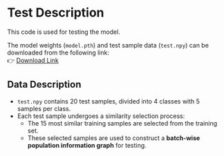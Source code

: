 # Test Description

This code is used for testing the model.

The model weights (`model.pth`) and test sample data (`test.npy`) can be downloaded from the following link:  
👉 [Download Link](https://pan.com)

## Data Description

- `test.npy` contains 20 test samples, divided into 4 classes with 5 samples per class.
- Each test sample undergoes a similarity selection process:
  - The 15 most similar training samples are selected from the training set.
  - These selected samples are used to construct a **batch-wise population information graph** for testing.
